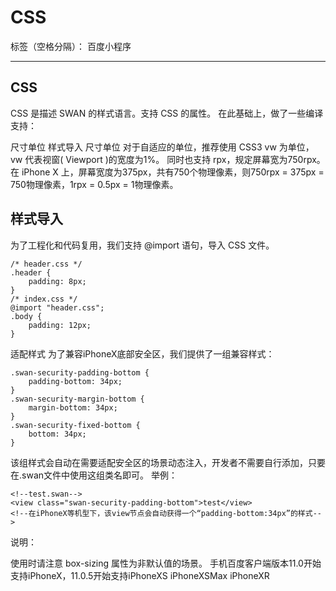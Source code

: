 # CSS

标签（空格分隔）： 百度小程序

---

## CSS
CSS 是描述 SWAN 的样式语言。支持 CSS 的属性。
在此基础上，做了一些编译支持：

尺寸单位
样式导入
尺寸单位
对于自适应的单位，推荐使用 CSS3 vw 为单位，vw 代表视窗( Viewport )的宽度为1%。
同时也支持 rpx，规定屏幕宽为750rpx。在 iPhone X 上，屏幕宽度为375px，共有750个物理像素，则750rpx = 375px = 750物理像素，1rpx = 0.5px = 1物理像素。



## 样式导入

为了工程化和代码复用，我们支持 @import 语句，导入 CSS 文件。


```
/* header.css */
.header {
    padding: 8px;
}
/* index.css */
@import "header.css";
.body {
    padding: 12px;
}
```

适配样式
为了兼容iPhoneX底部安全区，我们提供了一组兼容样式：
```
.swan-security-padding-bottom {
    padding-bottom: 34px;
}
.swan-security-margin-bottom {
    margin-bottom: 34px;
}
.swan-security-fixed-bottom {
    bottom: 34px;
}
```
该组样式会自动在需要适配安全区的场景动态注入，开发者不需要自行添加，只要在.swan文件中使用这组类名即可。
举例：
```
<!--test.swan-->
<view class="swan-security-padding-bottom">test</view>
<!--在iPhoneX等机型下，该view节点会自动获得一个“padding-bottom:34px”的样式-->
```
说明：

使用时请注意 box-sizing 属性为非默认值的场景。
手机百度客户端版本11.0开始支持iPhoneX，11.0.5开始支持iPhoneXS iPhoneXSMax iPhoneXR




